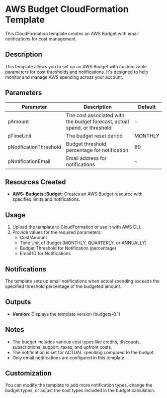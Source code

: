 #  AWS Budget CloudFormation Template

This CloudFormation template creates an AWS Budget with email notifications for cost management.

## Description

This template allows you to set up an AWS Budget with customizable parameters for cost thresholds and notifications. It's designed to help monitor and manage AWS spending across your account.

## Parameters

| Parameter | Description | Default |
|-----------|-------------|---------|
| pAmount | The cost associated with the budget forecast, actual spend, or threshold | - |
| pTimeUnit | The budget reset period | MONTHLY |
| pNotificationThreshold | Budget threshold percentage for notification | 80 |
| pNotificationEmail | Email address for notifications | - |

## Resources Created

- **AWS::Budgets::Budget**: Creates an AWS Budget resource with specified limits and notifications.

## Usage

1. Upload the template to CloudFormation or use it with AWS CLI.
2. Provide values for the required parameters:
   - Cost/Amount
   - Time Unit of Budget (MONTHLY, QUARTERLY, or ANNUALLY)
   - Budget Threshold for Notification (percentage)
   - Email ID for Notifications

## Notifications

The template sets up email notifications when actual spending exceeds the specified threshold percentage of the budgeted amount.

## Outputs

- **Version**: Displays the template version (budgets-0.1)

## Notes

- The budget includes various cost types like credits, discounts, subscriptions, support, taxes, and upfront costs.
- The notification is set for ACTUAL spending compared to the budget.
- Only email notifications are configured in this template.

## Customization

You can modify the template to add more notification types, change the budget types, or adjust the cost types included in the budget calculation.
